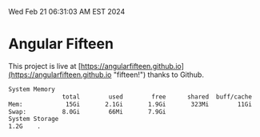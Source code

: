 Wed Feb 21 06:31:03 AM EST 2024

# Angular Fifteen


This project is live at [https://angularfifteen.github.io](https://angularfifteen.github.io "fifteen!") thanks to Github.

```bash
System Memory
               total        used        free      shared  buff/cache   available
Mem:            15Gi       2.1Gi       1.9Gi       323Mi        11Gi        13Gi
Swap:          8.0Gi        66Mi       7.9Gi
System Storage
1.2G	.
